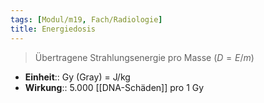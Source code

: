 ```yaml
---
tags: [Modul/m19, Fach/Radiologie]
title: Energiedosis
---
```

> Übertragene Strahlungsenergie pro Masse ($D = E/m$)
- **Einheit**:: Gy (Gray) = J/kg
- **Wirkung**:: 5.000 [[DNA-Schäden]] pro 1 Gy